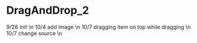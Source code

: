 # DragAndDrop_2

9/26 init \n
10/4 add image \n
10/7 dragging item on top while dragging \n
10/7 change source \n
